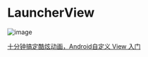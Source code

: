 # LauncherView

![image](https://github.com/diamondlin2016/LauncherView/blob/master/LauncherView.gif)


[十分钟搞定酷炫动画，Android自定义 View 入门](http://www.jianshu.com/p/138ad32540ce)
